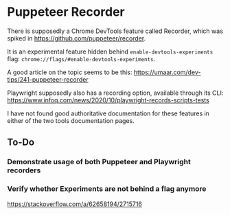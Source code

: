 # Puppeteer Recorder

There is supposedly a Chrome DevTools feature called Recorder, which was spiked
in https://github.com/puppeteer/recorder.

It is an experimental feature hidden behind `enable-devtools-experiments` flag:
`chrome://flags/#enable-devtools-experiments`.

A good article on the topic seems to be this:
https://umaar.com/dev-tips/241-puppeteer-recorder

Playwright supposedly also has a recording option, available through its CLI:
https://www.infoq.com/news/2020/10/playwright-records-scripts-tests

I have not found good authoritative documentation for these features in either
of the two tools documentation pages.

## To-Do

### Demonstrate usage of both Puppeteer and Playwright recorders

### Verify whether Experiments are not behind a flag anymore

https://stackoverflow.com/a/62658194/2715716
